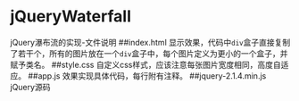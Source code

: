 # jQueryWaterfall
jQuery瀑布流的实现-文件说明
##index.html
显示效果，代码中`div`盒子直接复制了若干个，所有的图片放在一个`div`盒子中，每个图片定义为更小的一个盒子，并赋予类名。
##style.css
自定义css样式，应该注意每张图片宽度相同，高度自适应。
##app.js
效果实现具体代码，每行附有注释。
##jquery-2.1.4.min.js
jQuery源码
